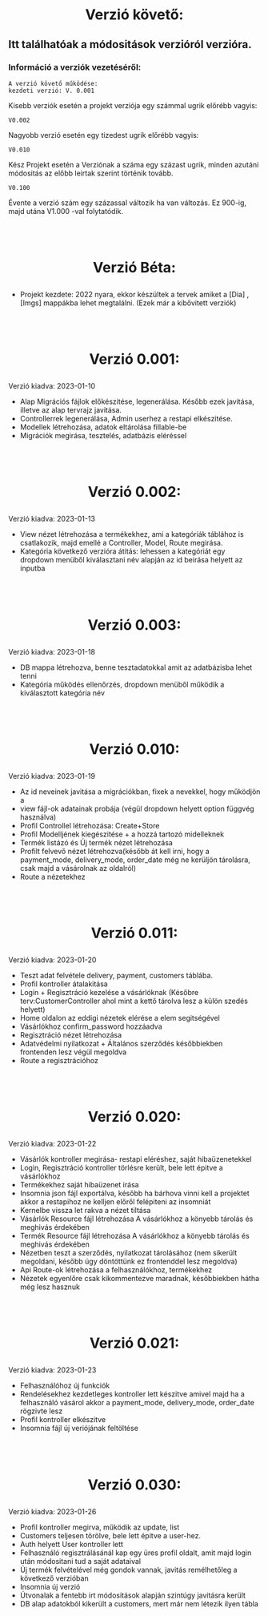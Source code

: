 # <p align = "center">__Verzió követő:__</p>

## Itt találhatóak a módositások verzióról verzióra. 

### Információ a verziók vezetéséről:

``` 
A verzió követő működése: 
kezdeti verzió: V. 0.001

 ```

 Kisebb verziók esetén a projekt verziója egy számmal ugrik előrébb vagyis:
 ```
 V0.002
 ```

 Nagyobb verzió esetén egy tizedest ugrik előrébb vagyis:
```
V0.010
```

Kész Projekt esetén a Verziónak a száma egy százast ugrik, minden azutáni módositás az előbb leirtak szerint történik tovább.
```
V0.100
``` 
Évente a verzió szám egy százassal változik ha van változás. Ez 900-ig, majd utána V1.000 -val folytatódik.



<br></br>

# <p align = "center">Verzió Béta:</p>
- Projekt kezdete: 2022 nyara, ekkor készültek a tervek amiket a [Dia] , [Imgs] mappákba lehet megtalálni. (Ezek már a kibővitett verziók)

<br></br>

# <p align = "center">Verzió 0.001:</p>
Verzió kiadva: 2023-01-10

- Alap Migrációs fájlok előkészitése, legenerálása. Később ezek javitása, illetve az alap tervrajz javitása.
- Controllerrek legenerálása, Admin userhez a restapi elkészitése. 
- Modellek létrehozása, adatok eltárolása fillable-be
- Migrációk megirása, tesztelés, adatbázis eléréssel

<br></br>


# <p align = "center">Verzió 0.002:</p>
Verzió kiadva: 2023-01-13

- View nézet létrehozása a termékekhez, ami a kategóriák táblához is csatlakozik, majd emellé a Controller, Model, Route megirása.
- Kategória következő verzióra átitás: lehessen a kategóriát egy dropdown menüből kiválasztani név alapján az id beirása helyett az inputba

<br></br>

# <p align = "center">Verzió 0.003:</p> 
Verzió kiadva: 2023-01-18

- DB mappa létrehozva, benne tesztadatokkal amit az adatbázisba lehet tenni
- Kategória működés ellenőrzés, dropdown menüből működik a kiválasztott kategória név

<br></br>

# <p align = "center">Verzió 0.010:</p> 
Verzió kiadva: 2023-01-19

- Az id neveinek javitása a migrációkban, fixek a nevekkel, hogy működjön a 
- view fájl-ok adatainak probája (végül dropdown helyett option függvég használva)
- Profil Controllel létrehozása: Create+Store 
- Profil Modelljének kiegészitése + a hozzá tartozó midelleknek
- Termék listázó és Új termék nézet létrehozása
- Profilt felvevő nézet létrehozva(később át kell irni, hogy a payment_mode, delivery_mode, order_date  még ne kerüljön tárolásra, csak majd a vásárolnak az oldalról)
- Route a nézetekhez

<br></br>


# <p align = "center">Verzió 0.011:</p>
Verzió kiadva: 2023-01-20

- Teszt adat felvétele delivery, payment, customers táblába. 
- Profil kontroller átalakitása
- Login + Regisztráció kezelése a vásárlóknak (Későbre terv:CustomerController ahol mint a kettő tárolva lesz a külön szedés helyett)
- Home oldalon az eddigi nézetek elérése a elem segitségével
- Vásárlókhoz confirm_password hozzáadva 
- Regisztráció nézet létrehozása
- Adatvédelmi nyilatkozat + Általános szerződés későbbiekben frontenden lesz végül megoldva
- Route a regisztrációhoz


<br></br>


# <p align = "center">Verzió 0.020:</p>
Verzió kiadva: 2023-01-22

- Vásárlók kontroller megirása- restapi eléréshez, saját hibaüzenetekkel 
- Login, Regisztráció kontroller törlésre került, bele lett épitve a vásárlókhoz 
- Termékekhez saját hibaüzenet irása
- Insomnia json fájl exportálva, később ha bárhova vinni kell a projektet akkor a restapihoz ne kelljen előről felépiteni az insomniát
- Kernelbe vissza let rakva a nézet tiltása
- Vásárlók Resource fájl létrehozása A vásárlókhoz a könyebb tárolás és meghivás érdekében
- Termék Resource fájl létrehozása A vásárlókhoz a könyebb tárolás és meghivás érdekében
- Nézetben teszt a szerződés, nyilatkozat tárolásához (nem sikerült megoldani, később úgy döntöttünk ez frontenddel lesz megoldva)
- Api Route-ok létrehozása a felhasználókhoz, termékekhez
- Nézetek egyenlőre csak kikommentezve maradnak, későbbiekben hátha még lesz hasznuk


 <br></br>

# <p align = "center">Verzió 0.021:</p>
Verzió kiadva: 2023-01-23

- Felhasználóhoz új funkciók 
- Rendelésekhez kezdetleges kontroller lett készitve amivel majd ha a felhasználó vásárol akkor a payment_mode, delivery_mode, order_date rögzivte lesz
- Profil kontroller elkészitve
- Insomnia fájl új veriójának feltöltése

 <br></br>

# <p align = "center">Verzió 0.030:</p>
Verzió kiadva: 2023-01-26

- Profil kontroller megirva, működik az update, list
- Customers teljesen törölve, bele lett épitve a user-hez.
- Auth helyett User kontroller lett
- Felhasználó regisztrálásánál kap egy üres profil oldalt, amit majd login után módositani tud a saját adataival
- Új termék felvételével még gondok vannak, javitás remélhetőleg a következő verzióban
- Insomnia új verzió
- Útvonalak a fentebb irt módositások alapján szintúgy javitásra került
- DB alap adatokból kikerült a customers, mert már nem létezik ilyen tábla